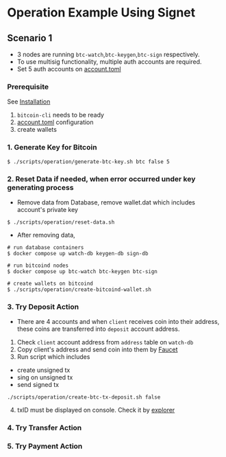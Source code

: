 # Operation Example Using Signet
## Scenario 1
- 3 nodes are running `btc-watch`,`btc-keygen`,`btc-sign` respectively.
- To use multisig functionality, multiple auth accounts are required.
- Set 5 auth accounts on [account.toml](https://github.com/hiromaily/go-crypto-wallet/blob/master/data/config/account.toml)

### Prerequisite
See [Installation](https://github.com/hiromaily/go-crypto-wallet/blob/master/docs/Installation.md#bitcoind-setup)
1. `bitcoin-cli` needs to be ready
2. [account.toml](https://github.com/hiromaily/go-crypto-wallet/blob/master/data/config/account.toml) configuration
3. create wallets

### 1. Generate Key for Bitcoin
```
$ ./scripts/operation/generate-btc-key.sh btc false 5
```

### 2. Reset Data if needed, when error occurred under key generating process
- Remove data from Database, remove wallet.dat which includes account's private key
```
$ ./scripts/operation/reset-data.sh
```
- After removing data,
```
# run database containers
$ docker compose up watch-db keygen-db sign-db

# run bitcoind nodes
$ docker compose up btc-watch btc-keygen btc-sign

# create wallets on bitcoind
$ ./scripts/operation/create-bitcoind-wallet.sh
```

### 3. Try Deposit Action
- There are 4 accounts and when `client` receives coin into their address, these coins are transferred into `deposit` account address.

1. Check `client` account address from `address` table on `watch-db`
2. Copy client's address and send coin into them by [Faucet](https://signet.bc-2.jp/)
3. Run script which includes
  - create unsigned tx
  - sing on unsigned tx
  - send signed tx
```
./scripts/operation/create-btc-tx-deposit.sh false
```
4. txID must be displayed on console. Check it by [explorer](https://explorer.bc-2.jp/)

### 4. Try Transfer Action


### 5. Try Payment Action